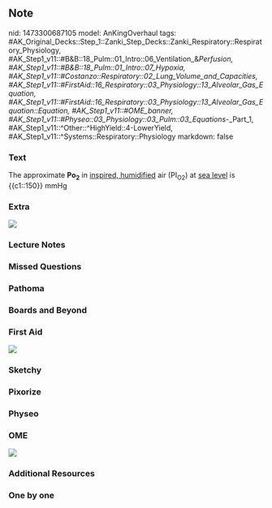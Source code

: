 ## Note
nid: 1473300687105
model: AnKingOverhaul
tags: #AK_Original_Decks::Step_1::Zanki_Step_Decks::Zanki_Respiratory::Respiratory_Physiology, #AK_Step1_v11::#B&B::18_Pulm::01_Intro::06_Ventilation_&_Perfusion, #AK_Step1_v11::#B&B::18_Pulm::01_Intro::07_Hypoxia, #AK_Step1_v11::#Costanzo::Respiratory::02_Lung_Volume_and_Capacities, #AK_Step1_v11::#FirstAid::16_Respiratory::03_Physiology::13_Alveolar_Gas_Equation, #AK_Step1_v11::#FirstAid::16_Respiratory::03_Physiology::13_Alveolar_Gas_Equation::Equation, #AK_Step1_v11::#OME_banner, #AK_Step1_v11::#Physeo::03_Physiology::03_Pulm::03_Equations_-_Part_1, #AK_Step1_v11::^Other::^HighYield::4-LowerYield, #AK_Step1_v11::^Systems::Respiratory::Physiology
markdown: false

### Text
<div>
  The approximate <b>Po<sub>2</sub></b> in <u>inspired,
  humidified</u> air (PI<sub>O2</sub>) at <u>sea level</u> is
  {{c1::150}} mmHg
</div>

### Extra
<img src="paste-82974473191483.jpg">

### Lecture Notes


### Missed Questions


### Pathoma


### Boards and Beyond


### First Aid
<img src="tmpCtWvxY.png">

### Sketchy


### Pixorize


### Physeo


### OME
<div class="ome-widget">
  <a href="https://onlinemeded.org?ref=anki"><img src=
  "_OME_AnkiFlashcards_General_4.png"></a>
</div>

### Additional Resources


### One by one

